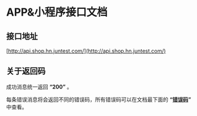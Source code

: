 # APP&小程序接口文档

## 接口地址

[http://api.shop.hn.juntest.com/](http://api.shop.hn.juntest.com/)

## 关于返回码

成功消息统一返回  **“200”**  。

每条错误消息将会返回不同的错误码，所有错误码可以在文档最下面的 **“**[**错误码**](cuo-wu-ma.md)**”** 中查看。



